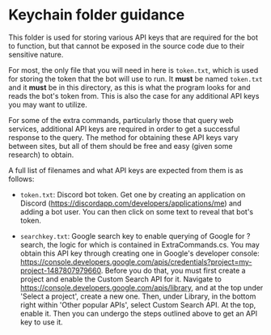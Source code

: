 # Keychain folder guidance

This folder is used for storing various API keys that are required for the bot to function, but that cannot be exposed in the source code due to their sensitive nature.

For most, the only file that you will need in here is `token.txt`, which is used for storing the token that the bot will use to run. It **must** be named `token.txt` and it **must** be in this directory, as this is what the program looks for and reads the bot's token from. This is also the case for any additional API keys you may want to utilize.

For some of the extra commands, particularly those that query web services, additional API keys are required in order to get a successful response to the query. The method for obtaining these API keys vary between sites, but all of them should be free and easy (given some research) to obtain.

A full list of filenames and what API keys are expected from them is as follows:

- `token.txt`: Discord bot token. Get one by creating an application on Discord (https://discordapp.com/developers/applications/me) and adding a bot user. You can then click on some text to reveal that bot's token.

- `searchkey.txt`: Google search key to enable querying of Google for ?search, the logic for which is contained in ExtraCommands.cs. You may obtain this API key through creating one in Google's developer console: https://console.developers.google.com/apis/credentials?project=my-project-1487807979660. Before you do that, you must first create a project and enable the Custom Search API for it. Navigate to https://console.developers.google.com/apis/library, and at the top under 'Select a project', create a new one. Then, under Library, in the bottom right within 'Other popular APIs', select Custom Search API. At the top, enable it. Then you can undergo the steps outlined above to get an API key to use it.
